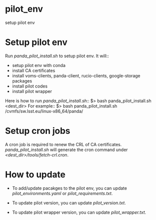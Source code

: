 # pilot_env
setup pilot env

Setup pilot env
===============

Run *panda_pilot_install.sh* to setup pilot env. It will::
  * setup pilot env with conda
  * install CA certificates
  * install voms-clients, panda-client, rucio-clients, google-storage packages
  * install pilot codes
  * install pilot wrapper

Here is how to run *panda_pilot_install.sh*::
  $> bash panda_pilot_install.sh  <dest_dir>
For example::
  $> bash panda_pilot_install.sh /cvmfs/sw.lsst.eu/linux-x86_64/panda/


Setup cron jobs
================

A cron job is required to renew the CRL of CA certificates. *panda_pilot_install.sh* will
generate the cron command under *<dest_dir>/tools/fetch-crl.cron*.


How to update
=============
* To add/update pacakges to the pilot env, you can update *pilot_environments.yaml* or *pilot_requirements.txt*.

* To update pilot version, you can update *pilot_version.txt*.

* To update pilot wrapper version, you can update *pilot_wrapper.txt*.
